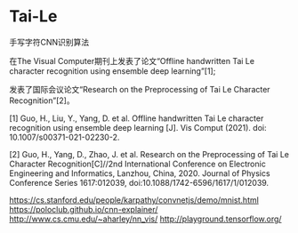# Tai-Le
手写字符CNN识别算法

在The Visual Computer期刊上发表了论文“Offline handwritten Tai Le character recognition using ensemble deep learning”[1];

发表了国际会议论文“Research on the Preprocessing of Tai Le Character Recognition”[2]。


[1] Guo, H., Liu, Y., Yang, D. et al. Offline handwritten Tai Le character recognition using ensemble deep learning [J]. Vis Comput (2021). doi: 10.1007/s00371-021-02230-2.

[2] Guo, H., Yang, D., Zhao, J. et al. Research on the Preprocessing of Tai Le Character Recognition[C]//2nd International Conference on Electronic Engineering and Informatics, Lanzhou, China, 2020. Journal of Physics Conference Series 1617:012039, doi:10.1088/1742-6596/1617/1/012039.


https://cs.stanford.edu/people/karpathy/convnetjs/demo/mnist.html
https://poloclub.github.io/cnn-explainer/
http://www.cs.cmu.edu/~aharley/nn_vis/
http://playground.tensorflow.org/
